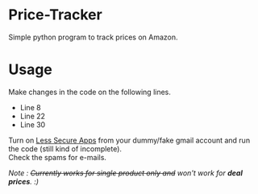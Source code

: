 # Price-Tracker
Simple python program to track prices on Amazon.

# Usage
Make changes in the code on the following lines.
- Line 8
- Line 22
- Line 30

Turn on [Less Secure Apps](https://myaccount.google.com/lesssecureapps) from your dummy/fake gmail account and run the code (still kind of incomplete).\
Check the spams for e-mails.

*Note : ~~Currently works for single product only and~~ won't work for **deal prices**. :)* 
